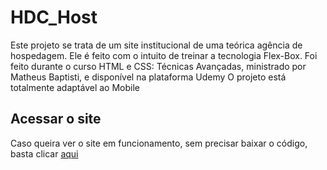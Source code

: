 ﻿# HDC_Host
 Este projeto se trata de um site institucional de uma teórica agência de hospedagem. Ele é feito com o intuito de treinar a tecnologia Flex-Box. Foi feito durante o curso HTML e CSS: Técnicas Avançadas, ministrado por Matheus Baptisti, e disponível na plataforma Udemy
O projeto está totalmente adaptável ao Mobile

## Acessar o site
Caso queira ver o site em funcionamento, sem precisar baixar o código, basta clicar [aqui](https://joaopedrosassi.github.io/PJ-HDC_Host--HTML_CSS_TecAdv/)
